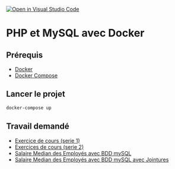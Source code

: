 [![Open in Visual Studio Code](https://classroom.github.com/assets/open-in-vscode-2e0aaae1b6195c2367325f4f02e2d04e9abb55f0b24a779b69b11b9e10269abc.svg)](https://classroom.github.com/online_ide?assignment_repo_id=16932492&assignment_repo_type=AssignmentRepo)
# PHP et MySQL avec Docker

## Prérequis

- [Docker](https://docs.docker.com/install/)
- [Docker Compose](https://docs.docker.com/compose/install/)

## Lancer le projet

```bash
docker-compose up
```

## Travail demandé
- [Exercice de cours (serie 1)](https://drive.google.com/drive/folders/1Z1rfzunWnGNBq75whRLLoDzPM-z6OVgF?usp=sharing)
- [Exercices de cours (serie 2)](https://docs.google.com/presentation/d/1PG87x0raTYsk-iZmx32mN_CsQwRd094w0ocE8NHQmkE/edit?usp=sharing)
- [Salaire Median des Employés avec BDD mySQL](https://docs.google.com/presentation/d/1eMEw64LA3leFQgHyA_3WdMTsA3p8Xv7weeY8qaXls-o/edit?usp=sharing)
- [Salaire Median des Employés avec BDD mySQL avec Jointures](https://docs.google.com/presentation/d/13ExMTgjQdMjZPAwUS1Igpq48rKLUlJFjpdMPJBd6-1k/edit?usp=sharing)
